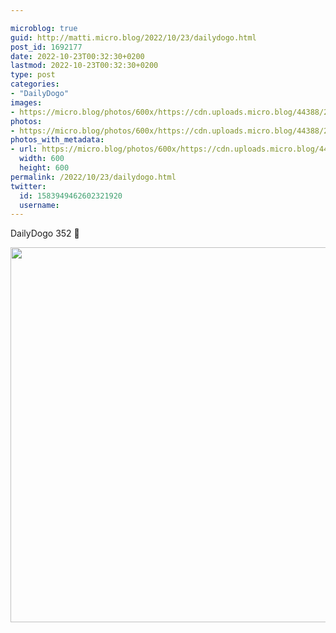 ```yaml
---

microblog: true
guid: http://matti.micro.blog/2022/10/23/dailydogo.html
post_id: 1692177
date: 2022-10-23T00:32:30+0200
lastmod: 2022-10-23T00:32:30+0200
type: post
categories:
- "DailyDogo"
images:
- https://micro.blog/photos/600x/https://cdn.uploads.micro.blog/44388/2022/28f1e7734c.jpg
photos:
- https://micro.blog/photos/600x/https://cdn.uploads.micro.blog/44388/2022/28f1e7734c.jpg
photos_with_metadata:
- url: https://micro.blog/photos/600x/https://cdn.uploads.micro.blog/44388/2022/28f1e7734c.jpg
  width: 600
  height: 600
permalink: /2022/10/23/dailydogo.html
twitter:
  id: 1583949462602321920
  username:
---
```

DailyDogo 352 🐶

<img src="https://micro.blog/photos/600x/https://blog.martin-haehnel.de/uploads/2022/28f1e7734c.jpg" width="600" height="600" alt="" />
